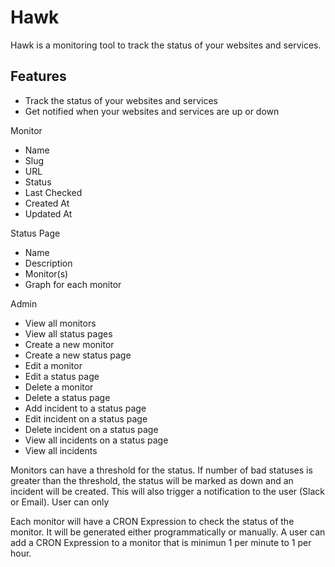# Hawk

Hawk is a monitoring tool to track the status of your websites and services.

## Features

- Track the status of your websites and services
- Get notified when your websites and services are up or down

Monitor

- Name
- Slug
- URL
- Status
- Last Checked
- Created At
- Updated At

Status Page

- Name
- Description
- Monitor(s)
- Graph for each monitor

Admin

- View all monitors
- View all status pages
- Create a new monitor
- Create a new status page
- Edit a monitor
- Edit a status page
- Delete a monitor
- Delete a status page
- Add incident to a status page
- Edit incident on a status page
- Delete incident on a status page
- View all incidents on a status page
- View all incidents

Monitors can have a threshold for the status. If number of bad statuses is greater than the threshold, the status will be marked as down and an incident will be created. This will also trigger a notification to the user (Slack or Email). User can only

Each monitor will have a CRON Expression to check the status of the monitor. It will be generated either programmatically or manually. A user can add a CRON Expression to a monitor that is minimun 1 per minute to 1 per hour.
